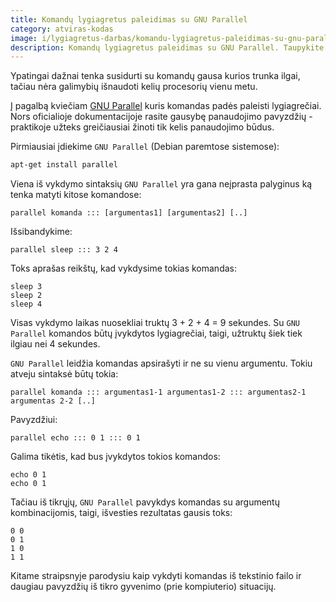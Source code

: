 ```yaml
---
title: Komandų lygiagretus paleidimas su GNU Parallel
category: atviras-kodas
image: i/lygiagretus-darbas/komandu-lygiagretus-paleidimas-su-gnu-parallel.png
description: Komandų lygiagretus paleidimas su GNU Parallel. Taupykite operacijų laiką išmokę naudotis. Su praktiniais pavyzdžiais.
---
```


Ypatingai dažnai tenka susidurti su komandų gausa kurios trunka ilgai, tačiau nėra galimybių išnaudoti kelių procesorių vienu metu.

Į pagalbą kviečiam [GNU Parallel](http://www.gnu.org/software/parallel/) kuris komandas padės paleisti lygiagrečiai. Nors oficialioje dokumentacijoje rasite gausybę panaudojimo pavyzdžių - praktikoje užteks greičiausiai žinoti tik kelis panaudojimo būdus.

Pirmiausiai įdiekime `GNU Parallel` (Debian paremtose sistemose):

```bash
apt-get install parallel
```

Viena iš vykdymo sintaksių `GNU Parallel` yra gana neįprasta palyginus ką tenka matyti kitose komandose:

    parallel komanda ::: [argumentas1] [argumentas2] [..]

Išsibandykime:

    parallel sleep ::: 3 2 4

Toks aprašas reikštų, kad vykdysime tokias komandas:

    sleep 3
    sleep 2
    sleep 4

Visas vykdymo laikas nuosekliai truktų 3 + 2 + 4 = 9 sekundes. Su `GNU Parallel`
komandos būtų įvykdytos lygiagrečiai, taigi, užtruktų šiek tiek ilgiau nei 4 sekundes.

`GNU Parallel` leidžia komandas apsirašyti ir ne su vienu argumentu. Tokiu atveju sintaksė būtų tokia:

    parallel komanda ::: argumentas1-1 argumentas1-2 ::: argumentas2-1 argumentas 2-2 [..]

Pavyzdžiui:

    parallel echo ::: 0 1 ::: 0 1

Galima tikėtis, kad bus įvykdytos tokios komandos:

    echo 0 1
    echo 0 1

Tačiau iš tikrųjų, `GNU Parallel` pavykdys komandas su argumentų kombinacijomis, taigi, išvesties rezultatas gausis toks:

    0 0
    0 1
    1 0
    1 1

Kitame straipsnyje parodysiu kaip vykdyti komandas iš tekstinio failo ir daugiau pavyzdžių iš tikro gyvenimo (prie kompiuterio) situacijų.
